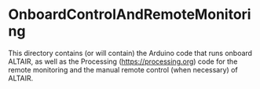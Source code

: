 # OnboardControlAndRemoteMonitoring

This directory contains (or will contain) the Arduino code that runs onboard ALTAIR, as well as the Processing (https://processing.org) code for the remote monitoring and the manual remote control (when necessary) of ALTAIR.
